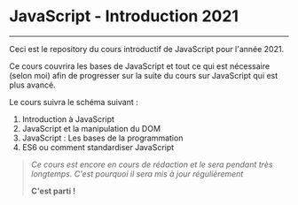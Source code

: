 # JavaScript - Introduction 2021

---

Ceci est le repository du cours introductif de JavaScript pour l'année 2021.

Ce cours couvrira les bases de JavaScript et tout ce qui est nécessaire (selon moi) afin de progresser sur la suite du cours sur JavaScript qui est plus avancé.

Le cours suivra le schéma suivant :

1. Introduction à JavaScript
2. JavaScript et la manipulation du DOM
3. JavaScript : Les bases de la programmation
4. ES6 ou comment standardiser JavaScript

>_Ce cours est encore en cours de rédaction et le sera pendant très longtemps. C'est pourquoi il sera mis à jour régulièrement_
>
> **C'est parti !**